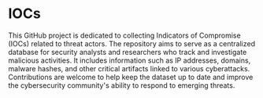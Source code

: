 # IOCs

This GitHub project is dedicated to collecting Indicators of Compromise (IOCs) related to threat actors. The repository aims to serve as a centralized database for security analysts and researchers who track and investigate malicious activities. It includes information such as IP addresses, domains, malware hashes, and other critical artifacts linked to various cyberattacks. Contributions are welcome to help keep the dataset up to date and improve the cybersecurity community's ability to respond to emerging threats.
